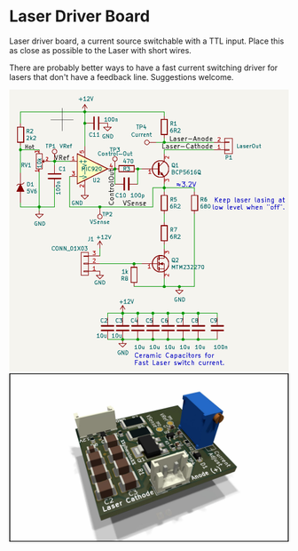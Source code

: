 Laser Driver Board
===================

Laser driver board, a current source switchable with a TTL input. Place this
as close as possible to the Laser with short wires.

There are probably better ways to have a fast current switching driver for
lasers that don't have a feedback line. Suggestions welcome.

![](../../img/laser-drive-schematic.png)
![](../../img/laser-drive-render.jpg)
